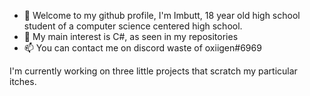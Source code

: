 - 👋 Welcome to my github profile, I'm Imbutt, 18 year old high school student of a computer science centered high school.
- 👀 My main interest is C#, as seen in my repositories
- 📫 You can contact me on discord waste of oxiigen#6969

I'm currently working on three little projects that scratch my particular itches.

<!---
Imbutt/Imbutt is a ✨ special ✨ repository because its `README.md` (this file) appears on your GitHub profile.
You can click the Preview link to take a look at your changes.
--->
